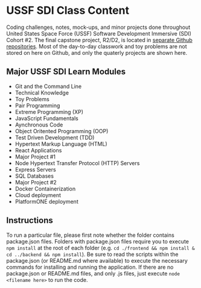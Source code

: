 # USSF SDI Class Content
Coding challenges, notes, mock-ups, and minor projects done throughout United States Space Force (USSF) Software Development Immersive (SDI) Cohort #2. The final capstone project, R2/D2, is located in [separate Github repositories](https://github.com/justinthelaw?tab=repositories). Most of the day-to-day classwork and toy problems are not stored on here on Github, and only the quaterly projects are shown here.

## Major USSF SDI Learn Modules
  - Git and the Command Line
  - Technical Knowledge
  - Toy Problems
  - Pair Programming
  - Extreme Programming (XP)
  - JavaScript Fundamentals
  - Aynchronous Code
  - Object Oritented Programming (OOP)
  - Test Driven Development (TDD)
  - Hypertext Markup Language (HTML)
  - React Applications
  - Major Project #1
  - Node Hypertext Transfer Protocol (HTTP) Servers
  - Express Servers
  - SQL Databases
  - Major Project #2
  - Docker Containerization
  - Cloud deployment
  - PlatformONE deployment

## Instructions
To run a particular file, please first note whether the folder contains package.json files. Folders with package.json files require you to execute ```npm install``` at the root of each folder (e.g. ```cd ./frontend && npm install & cd ../backend && npm install```). Be sure to read the scripts within the package.json (or README.md where available) to execute the necessary commands for installing and running the application. If there are no package.json or README.md files, and only .js files, just execute ```node <filename here>``` to run the code.

